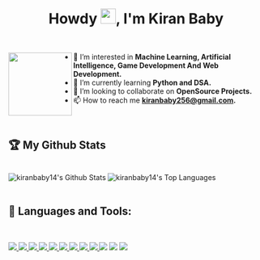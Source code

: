 <!-- <a href="#"><div align="center"><img width="150px" height="auto" src="https://user-images.githubusercontent.com/50899339/137167198-0a2eed00-ed0b-43a0-ad00-31fe84a728e5.png" /></div></a> -->

<h1 align="center">Howdy <img src="https://raw.githubusercontent.com/MartinHeinz/MartinHeinz/master/wave.gif" width="30px">, I'm Kiran Baby</h1>

<br/>

<a href="#"><img align= "left" width="125px" height="auto" src="https://user-images.githubusercontent.com/50899339/137167198-0a2eed00-ed0b-43a0-ad00-31fe84a728e5.png" /></a>

<p float="left">
    
- 👀 I’m interested in **Machine Learning, Artificial Intelligence, Game Development And Web Development.**
- 🌱 I’m currently learning **Python and DSA.**
- 💞️ I’m looking to collaborate on **OpenSource Projects.**
- 📫 How to reach me **kiranbaby256@gmail.com.**
    
</p>


<br/>

    
## 🏆 My Github Stats

<br/>
  
<div>
<!--     <img src="https://github-readme-streak-stats.herokuapp.com/?user=kiranbaby14&theme=black-ice&hide_border=true&stroke=0000&background=060A0CD0" alt="kiranbaby14's streak"/>  -->
    <img src="https://github-readme-stats.vercel.app/api?username=kiranbaby14&show_icons=true&count_private=true&theme=react&hide_border=true&bg_color=0D1117" alt="kiranbaby14's Github Stats"/>
    <img src="https://github-readme-stats.vercel.app/api/top-langs/?username=kiranbaby14&langs_count=8&count_private=true&layout=compact&theme=react&hide_border=true&bg_color=0D1117" alt="kiranbaby14's Top Languages"/>
</div>



<br/>


## 🚀 Languages and Tools:
<br/>
<p align="left"> 
    <a href="https://reactjs.org/"> <img src="https://img.icons8.com/color/48/000000/react-native.png"/> </a>
    <a href="https://developer.mozilla.org/en-US/docs/Web/JavaScript"> <img src="https://img.icons8.com/color/48/000000/javascript.png"/> </a> 
    <a href="https://www.w3.org/html/"> <img src="https://img.icons8.com/color/48/000000/html-5.png"/> </a> 
    <a href="https://www.w3schools.com/css/"> <img src="https://img.icons8.com/color/48/000000/css3.png"/> </a> 
    <a href="https://getbootstrap.com"> <img src="https://img.icons8.com/color/48/000000/bootstrap.png"/> </a> 
    <a href="https://www.python.org"> <img src="https://img.icons8.com/color/48/000000/python.png"/> </a> 
    <a href="https://nodejs.org"> <img src="https://img.icons8.com/color/48/000000/nodejs.png"/> </a> 
    <a href="https://firebase.google.com/"> <img src="https://img.icons8.com/color/48/000000/firebase.png"/> </a> 
    <a href="https://git-scm.com/"> <img src="https://img.icons8.com/color/48/000000/git.png"/> </a> 
    <a href="https://icons8.com/icon/qV-JzWYl9dzP/django"><img src="https://img.icons8.com/color/48/000000/django.png"/></a>
    <a href="https://icons8.com/icon/39848/unity"><img src="https://img.icons8.com/ios-filled/50/000000/unity.png"/></a>
    <a href="https://icons8.com/icon/04OFrkjznvcd/android-studio"><img src="https://img.icons8.com/color/48/000000/android-studio--v3.png"/></a>


<br/>
<br/>


<!---
kiranbaby14/kiranbaby14 is a ✨ special ✨ repository because its `README.md` (this file) appears on your GitHub profile.
You can click the Preview link to take a look at your changes.
--->

